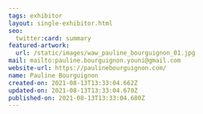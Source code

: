 ```yaml
---
tags: exhibitor
layout: single-exhibitor.html
seo:
  twitter:card: summary
featured-artwork:
  url: /static/images/waw_pauline_bourguignon_01.jpg
mail: mailto:pauline.bourguignon.youni@gmail.com
website-url: https://paulinebourguignon.com/
name: Pauline Bourguignon
created-on: 2021-08-13T13:33:04.662Z
updated-on: 2021-08-13T13:33:04.670Z
published-on: 2021-08-13T13:33:04.680Z
---
```

